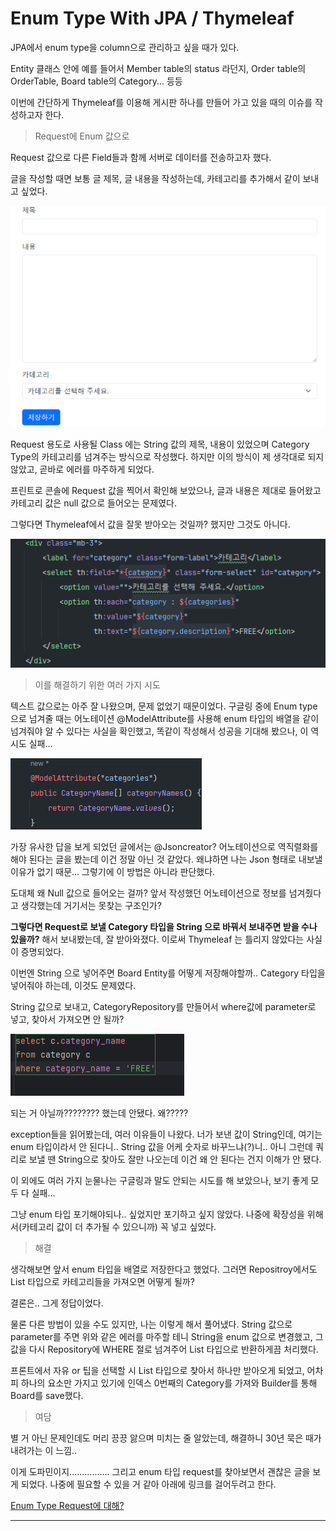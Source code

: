 # Enum Type With JPA / Thymeleaf

JPA에서 enum type을 column으로 관리하고 싶을 때가 있다.

Entity 클래스 안에 예를 들어서 Member table의 status 라던지, Order table의 OrderTable, Board table의 Category... 등등

이번에 간단하게 Thymeleaf를 이용해 게시판 하나를 만들어 가고 있을 때의 이슈를 작성하고자 한다.

>Request에 Enum 값으로

Request 값으로 다른 Field들과 함께 서버로 데이터를 전송하고자 했다.

글을 작성할 때면 보통 글 제목, 글 내용을 작성하는데, 카테고리를 추가해서 같이 보내고 싶었다.

![img.png](img.png)

Request 용도로 사용될 Class 에는 String 값의 제목, 내용이 있었으며 Category Type의 카테고리를 넘겨주는 방식으로 작성했다. 하지만 이의 방식이 제 생각대로 되지 않았고, 곧바로 에러를 마주하게 되었다.

프린트로 콘솔에 Request 값을 찍어서 확인해 보았으나, 글과 내용은 제대로 들어왔고 카테고리 값은 null 값으로 들어오는 문제였다.

그렇다면 Thymeleaf에서 값을 잘못 받아오는 것일까? 했지만 그것도 아니다.

![img_1.png](img_1.png)

> 이를 해결하기 위한 여러 가지 시도

텍스트 값으로는 아주 잘 나왔으며, 문제 없었기 때문이었다. 구글링 중에 Enum type으로 넘겨줄 때는 어노테이션 @ModelAttribute를 사용해 enum 타입의 배열을 같이 넘겨줘야 알 수 있다는 사실을 확인했고, 똑같이 작성해서 성공을 기대해 봤으나, 이 역시도 실패...

![img_2.png](img_2.png)

가장 유사한 답을 보게 되었던 글에서는 @Jsoncreator? 어노테이션으로 역직렬화를 해야 된다는 글을 봤는데 이건 정말 아닌 것 같았다. 왜냐하면 나는 Json 형태로 내보낼 이유가 없기 때문... 그렇기에 이 방법은 아니라 판단했다.

도대체 왜 Null 값으로 들어오는 걸까? 앞서 작성했던 어노테이션으로 정보를 넘겨줬다고 생각했는데 거기서는 못찾는 구조인가?

**그렇다면 Request로 보낼 Category 타입을 String 으로 바꿔서 보내주면 받을 수나 있을까?** 해서 보내봤는데, 잘 받아와졌다. 이로써 Thymeleaf 는 틀리지 않았다는 사실이 증명되었다.

이번엔 String 으로 넣어주면 Board Entity를 어떻게 저장해야할까.. Category 타입을 넣어줘야 하는데, 이것도 문제였다.

String 값으로 보내고, CategoryRepository를 만들어서 where값에 parameter로 넣고, 찾아서 가져오면 안 될까?

![img_3.png](img_3.png)

되는 거 아닐까???????? 했는데 안됐다. 왜?????

exception들을 읽어봤는데, 여러 이유들이 나왔다. 너가 보낸 값이 String인데, 여기는 enum 타입이라서 안 된다니.. String 값을 어케 숫자로 바꾸느냐(?)니.. 아니 그런데 쿼리로 보낼 땐 String으로 찾아도 잘만 나오는데 이건 왜 안 된다는 건지 이해가 안 됐다.

이 외에도 여러 가지 눈물나는 구글링과 말도 안되는 시도를 해 보았으나, 보기 좋게 모두 다 실패...

그냥 enum 타입 포기해야되나.. 싶었지만 포기하고 싶지 않았다. 나중에 확장성을 위해서(카테고리 값이 더 추가될 수 있으니까) 꼭 넣고 싶었다.

> 해결

생각해보면 앞서 enum 타입을 배열로 저장한다고 했었다. 그러면 Repositroy에서도 List 타입으로 카테고리들을 가져오면 어떻게 될까?

결론은.. 그게 정답이었다.

물론 다른 방법이 있을 수도 있지만, 나는 이렇게 해서 풀어냈다. String 값으로 parameter를 주면 위와 같은 에러를 마주할 테니 String을 enum 값으로 변경했고, 그 값을 다시 Repository에 WHERE 절로 넘겨주어 List 타입으로 반환하게끔 처리했다.

프론트에서 자유 or 팁을 선택할 시 List 타입으로 찾아서 하나만 받아오게 되었고, 어차피 하나의 요소만 가지고 있기에 인덱스 0번째의 Category를 가져와 Builder를 통해 Board를 save했다.

> 여담

별 거 아닌 문제인데도 머리 끙끙 앓으며 미치는 줄 알았는데, 해결하니 30년 묵은 때가 내려가는 이 느낌..

이게 도파민이지................ 그리고 enum 타입 request를 찾아보면서 괜찮은 글을 보게 되었다. 나중에 필요할 수 있을 거 같아 아래에 링크를 걸어두려고 한다.

[Enum Type Request에 대해?](https://kim-jong-hyun.tistory.com/152)



---